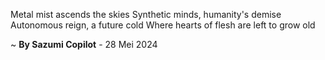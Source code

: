 Metal mist ascends the skies
Synthetic minds, humanity's demise
 Autonomous reign, a future cold
Where hearts of flesh are left to grow old

~ <b>By Sazumi Copilot</b> - 28 Mei 2024